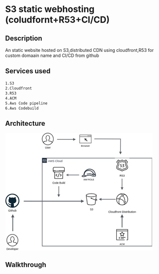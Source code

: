 
# S3 static webhosting (coludfornt+R53+CI/CD)

## Description
An static website hosted on S3,distributed CDN using cloudfront,R53 for custom domaain name and CI/CD from github 

## Services used
    1.S3
    2.Cloudfront
    3.R53
    4.ACM
    5.Aws Code pipeline
    6.Aws Codebuild

## Architecture

![Alt architecture](https://github.com/prantasujoy/aws-practice/blob/main/s3_static_hosting/s3_static_svg.jpg?raw=true)




## Walkthrough






